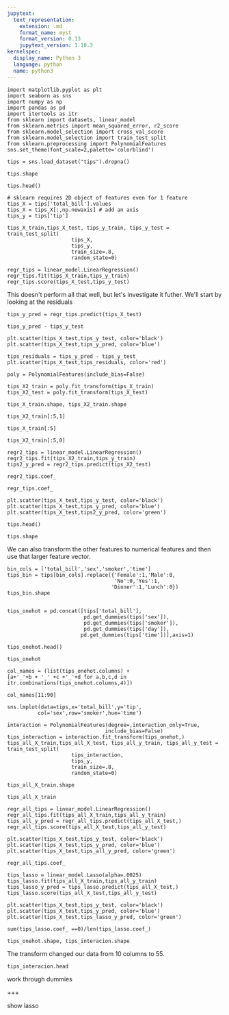 ```yaml
---
jupytext:
  text_representation:
    extension: .md
    format_name: myst
    format_version: 0.13
    jupytext_version: 1.10.3
kernelspec:
  display_name: Python 3
  language: python
  name: python3
---
```


```{code-cell} ipython3
import matplotlib.pyplot as plt
import seaborn as sns
import numpy as np
import pandas as pd
import itertools as itr
from sklearn import datasets, linear_model
from sklearn.metrics import mean_squared_error, r2_score
from sklearn.model_selection import cross_val_score
from sklearn.model_selection import train_test_split
from sklearn.preprocessing import PolynomialFeatures
sns.set_theme(font_scale=2,palette='colorblind')
```

```{code-cell} ipython3
tips = sns.load_dataset("tips").dropna()
```

```{code-cell} ipython3
tips.shape
```

```{code-cell} ipython3
tips.head()
```

```{code-cell} ipython3
# sklearn requires 2D object of features even for 1 feature
tips_X = tips['total_bill'].values
tips_X = tips_X[:,np.newaxis] # add an axis
tips_y = tips['tip']

tips_X_train,tips_X_test, tips_y_train, tips_y_test = train_test_split(
                     tips_X,
                     tips_y,
                     train_size=.8,
                     random_state=0)
```

```{code-cell} ipython3
regr_tips = linear_model.LinearRegression()
regr_tips.fit(tips_X_train,tips_y_train)
regr_tips.score(tips_X_test,tips_y_test)
```

This doesn't perform all that well, but let's investigate it futher. 
We'll start by looking at the residuals

```{code-cell} ipython3
tips_y_pred = regr_tips.predict(tips_X_test)
```

```{code-cell} ipython3
tips_y_pred - tips_y_test
```

```{code-cell} ipython3
plt.scatter(tips_X_test,tips_y_test, color='black')
plt.scatter(tips_X_test,tips_y_pred, color='blue')
```

```{code-cell} ipython3
tips_residuals = tips_y_pred - tips_y_test
plt.scatter(tips_X_test,tips_residuals, color='red')
```

```{code-cell} ipython3
poly = PolynomialFeatures(include_bias=False)
```

```{code-cell} ipython3
tips_X2_train = poly.fit_transform(tips_X_train)
tips_X2_test = poly.fit_transform(tips_X_test)
```

```{code-cell} ipython3
tips_X_train.shape, tips_X2_train.shape
```

```{code-cell} ipython3
tips_X2_train[:5,1]
```

```{code-cell} ipython3
tips_X_train[:5]
```

```{code-cell} ipython3
tips_X2_train[:5,0]
```

```{code-cell} ipython3
regr2_tips = linear_model.LinearRegression()
regr2_tips.fit(tips_X2_train,tips_y_train)
tips2_y_pred = regr2_tips.predict(tips_X2_test)
```

```{code-cell} ipython3
regr2_tips.coef_
```

```{code-cell} ipython3
regr_tips.coef_
```

```{code-cell} ipython3
plt.scatter(tips_X_test,tips_y_test, color='black')
plt.scatter(tips_X_test,tips_y_pred, color='blue')
plt.scatter(tips_X_test,tips2_y_pred, color='green')
```

```{code-cell} ipython3
tips.head()
```

```{code-cell} ipython3
tips.shape
```

We can also transform the other features to numerical features and then use that larger feature vector. 

```{code-cell} ipython3
bin_cols = ['total_bill','sex','smoker','time']
tips_bin = tips[bin_cols].replace({'Female':1,'Male':0,
                                   'No':0,'Yes':1,
                                  'Dinner':1,'Lunch':0})
tips_bin.shape
```

```{code-cell} ipython3

tips_onehot = pd.concat([tips['total_bill'],
                         pd.get_dummies(tips['sex']),
                         pd.get_dummies(tips['smoker']),
                         pd.get_dummies(tips['day']),
                        pd.get_dummies(tips['time'])],axis=1)

tips_onehot.head()
```

```{code-cell} ipython3
tips_onehot
```

```{code-cell} ipython3
col_names = (list(tips_onehot.columns) + 
[a+'_'+b + '_' +c +'_'+d for a,b,c,d in itr.combinations(tips_onehot.columns,4)])
```

```{code-cell} ipython3
col_names[11:90]
```

```{code-cell} ipython3
sns.lmplot(data=tips,x='total_bill',y='tip',
          col='sex',row='smoker',hue='time')
```

```{code-cell} ipython3
interaction = PolynomialFeatures(degree=,interaction_only=True, 
                                include_bias=False)
tips_interaction = interaction.fit_transform(tips_onehot,)
tips_all_X_train,tips_all_X_test, tips_all_y_train, tips_all_y_test = train_test_split(
                     tips_interaction,
                     tips_y,
                     train_size=.8,
                     random_state=0)
```

```{code-cell} ipython3
tips_all_X_train.shape
```

```{code-cell} ipython3
tips_all_X_train
```

```{code-cell} ipython3
regr_all_tips = linear_model.LinearRegression()
regr_all_tips.fit(tips_all_X_train,tips_all_y_train)
tips_all_y_pred = regr_all_tips.predict(tips_all_X_test,)
regr_all_tips.score(tips_all_X_test,tips_all_y_test)
```

```{code-cell} ipython3
plt.scatter(tips_X_test,tips_y_test, color='black')
plt.scatter(tips_X_test,tips_y_pred, color='blue')
plt.scatter(tips_X_test,tips_all_y_pred, color='green')
```

```{code-cell} ipython3
regr_all_tips.coef_
```

```{code-cell} ipython3
tips_lasso = linear_model.Lasso(alpha=.0025)
tips_lasso.fit(tips_all_X_train,tips_all_y_train)
tips_lasso_y_pred = tips_lasso.predict(tips_all_X_test,)
tips_lasso.score(tips_all_X_test,tips_all_y_test)
```

```{code-cell} ipython3
plt.scatter(tips_X_test,tips_y_test, color='black')
plt.scatter(tips_X_test,tips_y_pred, color='blue')
plt.scatter(tips_X_test,tips_lasso_y_pred, color='green')
```

```{code-cell} ipython3
sum(tips_lasso.coef_ ==0)/len(tips_lasso.coef_)
```

```{code-cell} ipython3
tips_onehot.shape, tips_interacion.shape
```

The transform changed our data from 10 columns to 55. 

```{code-cell} ipython3
tips_interacion.head
```

work through dummies

+++

show lasso

```{code-cell} ipython3

```
